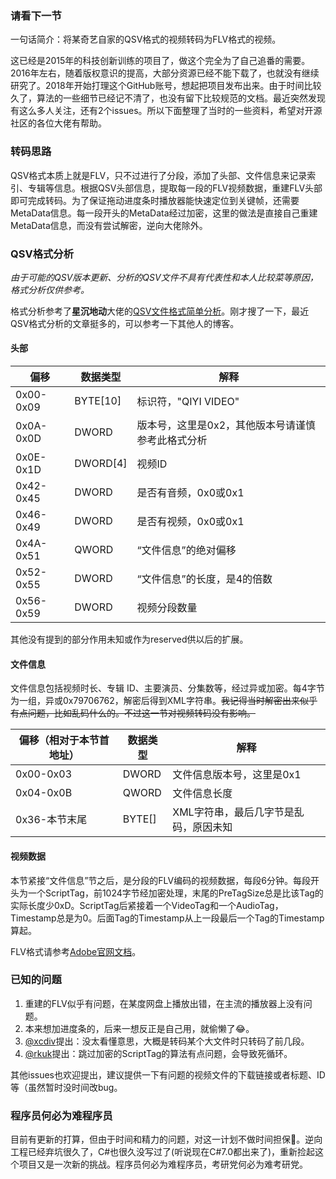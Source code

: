 ### 请看下一节

一句话简介：将某奇艺自家的QSV格式的视频转码为FLV格式的视频。

这已经是2015年的科技创新训练的项目了，做这个完全为了自己追番的需要。2016年左右，随着版权意识的提高，大部分资源已经不能下载了，也就没有继续研究了。2018年开始打理这个GitHub账号，想起把项目发布出来。由于时间比较久了，算法的一些细节已经记不清了，也没有留下比较规范的文档。最近突然发现有这么多人关注，还有2个issues。所以下面整理了当时的一些资料，希望对开源社区的各位大佬有帮助。



### 转码思路 ###

QSV格式本质上就是FLV，只不过进行了分段，添加了头部、文件信息来记录索引、专辑等信息。根据QSV头部信息，提取每一段的FLV视频数据，重建FLV头部即可完成转码。为了保证拖动进度条时播放器能快速定位到关键帧，还需要MetaData信息。每一段开头的MetaData经过加密，这里的做法是直接自己重建MetaData信息，而没有尝试解密，逆向大佬除外。



### QSV格式分析

_由于可能的QSV版本更新、分析的QSV文件不具有代表性和本人比较菜等原因，格式分析仅供参考。_

格式分析参考了**星沉地动**大佬的[QSV文件格式简单分析](https://blog.csdn.net/qq446252221/article/details/7362348)。刚才搜了一下，最近QSV格式分析的文章挺多的，可以参考一下其他人的博客。

#### 头部

| 偏移      | 数据类型 | 解释                                              |
| --------- | -------- | ------------------------------------------------- |
| 0x00-0x09 | BYTE[10] | 标识符，"QIYI VIDEO"                              |
| 0x0A-0x0D | DWORD    | 版本号，这里是0x2，其他版本号请谨慎参考此格式分析 |
| 0x0E-0x1D | DWORD[4] | 视频ID                                            |
| 0x42-0x45 | DWORD    | 是否有音频，0x0或0x1                              |
| 0x46-0x49 | DWORD    | 是否有视频，0x0或0x1                              |
| 0x4A-0x51 | QWORD    | “文件信息”的绝对偏移                              |
| 0x52-0x55 | DWORD    | “文件信息”的长度，是4的倍数                       |
| 0x56-0x59 | DWORD    | 视频分段数量                                      |

其他没有提到的部分作用未知或作为reserved供以后的扩展。

#### 文件信息

文件信息包括视频时长、专辑 ID、主要演员、分集数等，经过异或加密。每4字节为一组，异或0x79706762，解密后得到XML字符串。<del>我记得当时解密出来似乎有点问题，比如乱码什么的。不过这一节对视频转码没有影响。</del>

| 偏移（相对于本节首地址） | 数据类型 | 解释                                  |
| ------------------------ | -------- | ------------------------------------- |
| 0x00-0x03                | DWORD    | 文件信息版本号，这里是0x1             |
| 0x04-0x0B                | QWORD    | 文件信息长度                          |
| 0x36-本节末尾            | BYTE[]   | XML字符串，最后几字节是乱码，原因未知 |

#### 视频数据

本节紧接“文件信息”节之后，是分段的FLV编码的视频数据，每段6分钟。每段开头为一个ScriptTag，前1024字节经加密处理，末尾的PreTagSize总是比该Tag的实际长度少0xD。ScriptTag后紧接着一个VideoTag和一个AudioTag，Timestamp总是为0。后面Tag的Timestamp从上一段最后一个Tag的Timestamp算起。

FLV格式请参考[Adobe官网文档](https://www.adobe.com/content/dam/acom/en/devnet/flv/video_file_format_spec_v10_1.pdf)。



### 已知的问题

1. 重建的FLV似乎有问题，在某度网盘上播放出错，在主流的播放器上没有问题。
2. 本来想加进度条的，后来一想反正是自己用，就偷懒了😂。
3. [@xcdiv](https://github.com/xcdiv)提出：没太看懂意思，大概是转码某个大文件时只转码了前几段。
4. [@rkuk](https://github.com/rkuk)提出：跳过加密的ScriptTag的算法有点问题，会导致死循环。

其他issues也欢迎提出，建议提供一下有问题的视频文件的下载链接或者标题、ID等（虽然暂时没时间改bug。



### 程序员何必为难程序员

目前有更新的打算，但由于时间和精力的问题，对这一计划不做时间担保🤔。逆向工程已经弃坑很久了，C#也很久没写过了(听说现在C#7.0都出来了)，重新捡起这个项目又是一次新的挑战。程序员何必为难程序员，考研党何必为难考研党。

